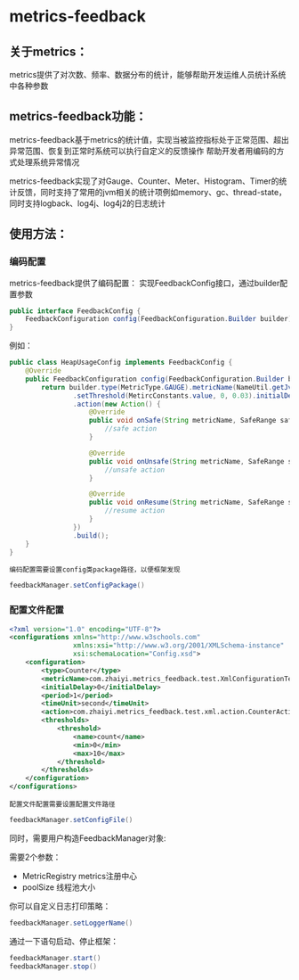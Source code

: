 # metrics-feedback
## 关于metrics：
metrics提供了对次数、频率、数据分布的统计，能够帮助开发运维人员统计系统中各种参数

## metrics-feedback功能：
metrics-feedback基于metrics的统计值，实现当被监控指标处于正常范围、超出异常范围、恢复到正常时系统可以执行自定义的反馈操作
帮助开发者用编码的方式处理系统异常情况

metrics-feedback实现了对Gauge、Counter、Meter、Histogram、Timer的统计反馈，同时支持了常用的jvm相关的统计项例如memory、gc、thread-state，同时支持logback、log4j、log4j2的日志统计

## 使用方法：

### 编码配置
metrics-feedback提供了编码配置：
实现FeedbackConfig接口，通过builder配置参数
```java
public interface FeedbackConfig {
    FeedbackConfiguration config(FeedbackConfiguration.Builder builder);
}
```
例如：
```java
public class HeapUsageConfig implements FeedbackConfig {
    @Override
    public FeedbackConfiguration config(FeedbackConfiguration.Builder builder) {
        return builder.type(MetricType.GAUGE).metricName(NameUtil.getJvmMetricName(JvmConstants.jvmMemory, JvmConstants.heapUsage))
                .setThreshold(MetircConstants.value, 0, 0.03).initialDelay(0).period(1).timeUnit(TimeUnit.SECONDS)
                .action(new Action() {
                    @Override
                    public void onSafe(String metricName, SafeRange safeRange, double current) {
                        //safe action
                    }

                    @Override
                    public void onUnsafe(String metricName, SafeRange safeRange, double current) {
                        //unsafe action
                    }

                    @Override
                    public void onResume(String metricName, SafeRange safeRange, double current) {
                        //resume action
                    }
                })
                .build();
    }
}
```
`编码配置需要设置config类package路径，以便框架发现`

```java
feedbackManager.setConfigPackage()
```

### 配置文件配置
```xml
<?xml version="1.0" encoding="UTF-8"?>
<configurations xmlns="http://www.w3schools.com"
                xmlns:xsi="http://www.w3.org/2001/XMLSchema-instance"
                xsi:schemaLocation="Config.xsd">
    <configuration>
        <type>Counter</type>
        <metricName>com.zhaiyi.metrics_feedback.test.XmlConfigurationTest.counter</metricName>
        <initialDelay>0</initialDelay>
        <period>1</period>
        <timeUnit>second</timeUnit>
        <action>com.zhaiyi.metrics_feedback.test.xml.action.CounterAction</action>
        <thresholds>
            <threshold>
                <name>count</name>
                <min>0</min>
                <max>10</max>
            </threshold>
        </thresholds>
    </configuration>
</configurations>
```

`配置文件配置需要设置配置文件路径`

```java
feedbackManager.setConfigFile()
```

同时，需要用户构造FeedbackManager对象:

需要2个参数：
* MetricRegistry	metrics注册中心
* poolSize		线程池大小

你可以自定义日志打印策略：
```java
feedbackManager.setLoggerName()
```

通过一下语句启动、停止框架：
```java
feedbackManager.start()
feedbackManager.stop()
```

